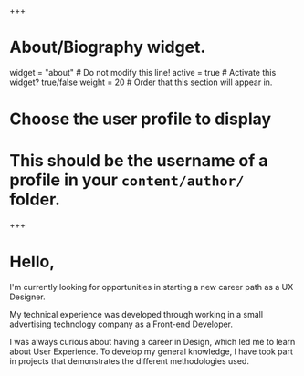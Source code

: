 +++
# About/Biography widget.
widget = "about"  # Do not modify this line!
active = true  # Activate this widget? true/false
weight = 20  # Order that this section will appear in.

# Choose the user profile to display
# This should be the username of a profile in your `content/author/` folder.

+++

# Hello,

I'm currently looking for opportunities in starting a new career path as a UX Designer.

My technical experience was developed through working in a small advertising technology company as a Front-end Developer.

I was always curious about having a career in Design, which led me to learn about User Experience. To develop my general knowledge, I have took part in projects that demonstrates the different methodologies used. 